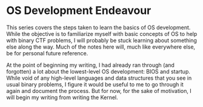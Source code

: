 # OS Development Endeavour

This series covers the steps taken to learn the basics of OS development. While the objective is to familiarize myself with basic concepts of OS to help with binary CTF problems, I will probably be stuck learning about something else along the way. Much of the notes here will, much like everywhere else, be for personal future reference.

At the point of beginning my writing, I had already ran through (and forgotten) a lot about the lowest-level OS development: BIOS and startup. While void of any high-level languages and data structures that you see in usual binary problems, I figure it would be useful to me to go through it again and document the process. But for now, for the sake of motivation, I will begin my writing from writing the Kernel.
